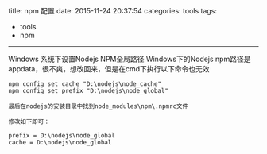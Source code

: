 title: npm 配置
date: 2015-11-24 20:37:54
categories: tools
tags:
  - tools
  - npm
---



Windows 系统下设置Nodejs NPM全局路径
	Windows下的Nodejs npm路径是appdata，很不爽，想改回来，但是在cmd下执行以下命令也无效

	npm config set cache "D:\nodejs\node_cache"
	npm config set prefix "D:\nodejs\node_global"

	最后在nodejs的安装目录中找到node_modules\npm\.npmrc文件

	修改如下即可：

	prefix = D:\nodejs\node_global
	cache = D:\nodejs\node_global